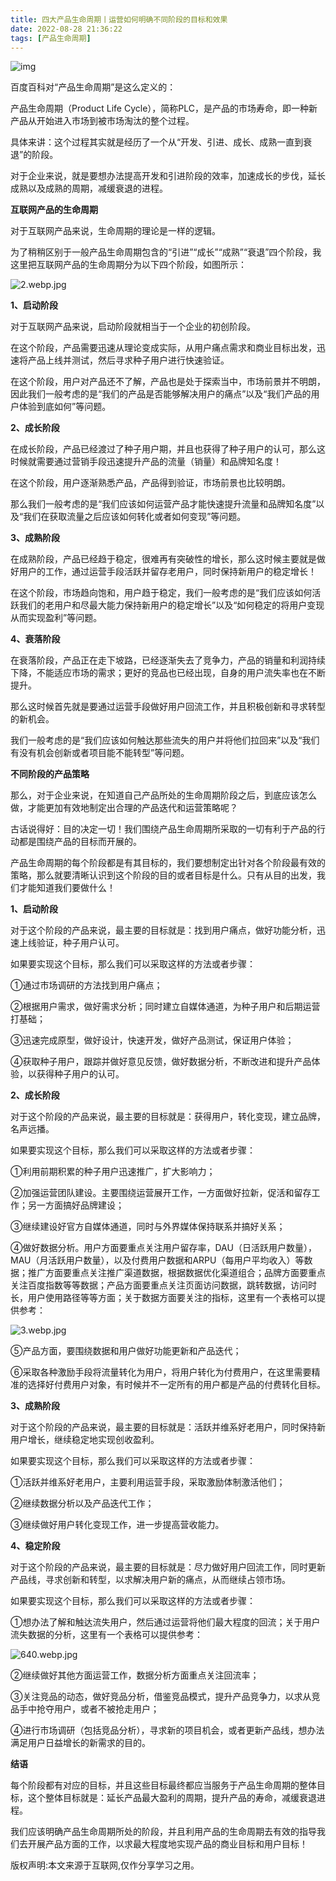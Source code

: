 ```yaml
---
title: 四大产品生命周期丨运营如何明确不同阶段的目标和效果
date: 2022-08-28 21:36:22
tags: [产品生命周期]
---
```





![img](http://s1.gupowang.com/2016/03/201603231458702302146592.jpg!890x300.2)

百度百科对“产品生命周期”是这么定义的：



产品生命周期（Product Life Cycle），简称PLC，是产品的市场寿命，即一种新产品从开始进入市场到被市场淘汰的整个过程。



具体来讲：这个过程其实就是经历了一个从“开发、引进、成长、成熟一直到衰退”的阶段。



对于企业来说，就是要想办法提高开发和引进阶段的效率，加速成长的步伐，延长成熟以及成熟的周期，减缓衰退的进程。



**互联网产品的生命周期**



对于互联网产品来说，生命周期的理论是一样的逻辑。



为了稍稍区别于一般产品生命周期包含的“引进”“成长”“成熟”“衰退”四个阶段，我这里把互联网产品的生命周期分为以下四个阶段，如图所示：



![2.webp.jpg](http://s1.gupowang.com/2016/03/201603231458702563516327.jpg)

**1、启动阶段**



对于互联网产品来说，启动阶段就相当于一个企业的初创阶段。



在这个阶段，产品需要迅速从理论变成实际，从用户痛点需求和商业目标出发，迅速将产品上线并测试，然后寻求种子用户进行快速验证。



在这个阶段，用户对产品还不了解，产品也是处于探索当中，市场前景并不明朗，因此我们一般考虑的是“我们的产品是否能够解决用户的痛点”以及“我们产品的用户体验到底如何”等问题。

**2、成长阶段**



在成长阶段，产品已经渡过了种子用户期，并且也获得了种子用户的认可，那么这时候就需要通过营销手段迅速提升产品的流量（销量）和品牌知名度！



在这个阶段，用户逐渐熟悉产品，产品得到验证，市场前景也比较明朗。



那么我们一般考虑的是“我们应该如何运营产品才能快速提升流量和品牌知名度”以及“我们在获取流量之后应该如何转化或者如何变现”等问题。

**3、成熟阶段**



在成熟阶段，产品已经趋于稳定，很难再有突破性的增长，那么这时候主要就是做好用户的工作，通过运营手段活跃并留存老用户，同时保持新用户的稳定增长！



在这个阶段，市场趋向饱和，用户趋于稳定，我们一般考虑的是“我们应该如何活跃我们的老用户和尽最大能力保持新用户的稳定增长”以及“如何稳定的将用户变现从而实现盈利”等问题。

**4、衰落阶段**



在衰落阶段，产品正在走下坡路，已经逐渐失去了竞争力，产品的销量和利润持续下降，不能适应市场的需求；更好的竞品也已经出现，自身的用户流失率也在不断提升。



那么这时候首先就是要通过运营手段做好用户回流工作，并且积极创新和寻求转型的新机会。



我们一般考虑的是“我们应该如何触达那些流失的用户并将他们拉回来”以及“我们有没有机会创新或者项目能不能转型”等问题。



**不同阶段的产品策略**



那么，对于企业来说，在知道自己产品所处的生命周期阶段之后，到底应该怎么做，才能更加有效地制定出合理的产品迭代和运营策略呢？



古话说得好：目的决定一切！我们围绕产品生命周期所采取的一切有利于产品的行动都是围绕产品的目标而开展的。



产品生命周期的每个阶段都是有其目标的，我们要想制定出针对各个阶段最有效的策略，那么就要清晰认识到这个阶段的目的或者目标是什么。只有从目的出发，我们才能知道我们要做什么！

**1、启动阶段**



对于这个阶段的产品来说，最主要的目标就是：找到用户痛点，做好功能分析，迅速上线验证，种子用户认可。



如果要实现这个目标，那么我们可以采取这样的方法或者步骤：



①通过市场调研的方法找到用户痛点；

②根据用户需求，做好需求分析；同时建立自媒体通道，为种子用户和后期运营打基础；

③迅速完成原型，做好设计，快速开发，做好产品测试，保证用户体验；

④获取种子用户，跟踪并做好意见反馈，做好数据分析，不断改进和提升产品体验，以获得种子用户的认可。

**2、成长阶段**



对于这个阶段的产品来说，最主要的目标就是：获得用户，转化变现，建立品牌，名声远播。



如果要实现这个目标，那么我们可以采取这样的方法或者步骤：



①利用前期积累的种子用户迅速推广，扩大影响力；

②加强运营团队建设。主要围绕运营展开工作，一方面做好拉新，促活和留存工作；另一方面搞好品牌建设；

③继续建设好官方自媒体通道，同时与外界媒体保持联系并搞好关系；

④做好数据分析。用户方面要重点关注用户留存率，DAU（日活跃用户数量），MAU（月活跃用户数量），以及付费用户数据和ARPU（每用户平均收入）等数据；推广方面要重点关注推广渠道数据，根据数据优化渠道组合；品牌方面要重点关注百度指数等等数据；产品方面要重点关注页面访问数据，跳转数据，访问时长，用户使用路径等等方面；关于数据方面要关注的指标，这里有一个表格可以提供参考：



![3.webp.jpg](http://s1.gupowang.com/2016/03/201603231458702651193983.jpg)



⑤产品方面，要围绕数据和用户做好功能更新和产品迭代；

⑥采取各种激励手段将流量转化为用户，将用户转化为付费用户，在这里需要精准的选择好付费用户对象，有时候并不一定所有的用户都是产品的付费转化目标。

**3、成熟阶段**



对于这个阶段的产品来说，最主要的目标就是：活跃并维系好老用户，同时保持新用户增长，继续稳定地实现创收盈利。



如果要实现这个目标，那么我们可以采取这样的方法或者步骤：

①活跃并维系好老用户，主要利用运营手段，采取激励体制激活他们；

②继续数据分析以及产品迭代工作；

③继续做好用户转化变现工作，进一步提高营收能力。



**4、稳定阶段**



对于这个阶段的产品来说，最主要的目标就是：尽力做好用户回流工作，同时更新产品线，寻求创新和转型，以求解决用户新的痛点，从而继续占领市场。



如果要实现这个目标，那么我们可以采取这样的方法或者步骤：



①想办法了解和触达流失用户，然后通过运营将他们最大程度的回流；关于用户流失数据的分析，这里有一个表格可以提供参考：



![640.webp.jpg](http://s1.gupowang.com/2016/03/201603231458703525982421.jpg)



②继续做好其他方面运营工作，数据分析方面重点关注回流率；

③关注竞品的动态，做好竞品分析，借鉴竞品模式，提升产品竞争力，以求从竞品手中抢夺用户，或者不被抢走用户；

④进行市场调研（包括竞品分析），寻求新的项目机会，或者更新产品线，想办法满足用户日益增长的新需求的目的。



**结语**

每个阶段都有对应的目标，并且这些目标最终都应当服务于产品生命周期的整体目标，这个整体目标就是：延长产品最大盈利的周期，提升产品的寿命，减缓衰退进程。



我们应该明确产品生命周期所处的阶段，并且利用产品的生命周期去有效的指导我们去开展产品方面的工作，以求最大程度地实现产品的商业目标和用户目标！



版权声明:本文来源于互联网,仅作分享学习之用。
